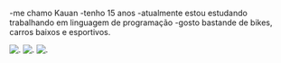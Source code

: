 -me chamo Kauan
-tenho 15 anos
-atualmente estou estudando trabalhando em linguagem de programação
-gosto bastande de bikes, carros baixos e esportivos.



![.](https://media1.tenor.com/m/dACCzmP-POsAAAAd/rx7.gif)
![.](https://media1.tenor.com/m/XftXLAeExIgAAAAd/cars-toyota.gif)
![.](https://media1.tenor.com/m/ESz6rw1I9RIAAAAd/brz-gt86.gif)









<!--
**kauanoliveira041/kauanoliveira041** is a ✨ _special_ ✨ repository because its `README.md` (this file) appears on your GitHub profile.

Here are some ideas to get you started:

- 🔭 I’m currently working on ...
- 🌱 I’m currently learning ...
- 👯 I’m looking to collaborate on ...
- 🤔 I’m looking for help with ...
- 💬 Ask me about ...
- 📫 How to reach me: ...
- 😄 Pronouns: ...
- ⚡ Fun fact: ...
-->
